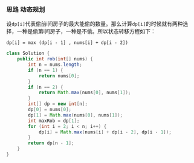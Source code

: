 ### 思路 动态规划

设`dp[i]`代表偷前i间房子的最大能偷的数量。那么计算`dp[i]`的时候就有两种选择，一种是偷第i间房子，一种是不偷。所以状态转移方程如下：

```
dp[i] = max (dp[i - 1] , nums[i] + dp[i - 2])  
```

```java
class Solution {
    public int rob(int[] nums) {
        int n = nums.length;
        if (n == 1) {
            return nums[0];
        }
        if (n == 2) {
            return Math.max(nums[0], nums[1]);
        }
        int[] dp = new int[n];
        dp[0] = nums[0];
        dp[1] = Math.max(nums[0], nums[1]);
        int maxRob = dp[1];
        for (int i = 2; i < n; i++) {
            dp[i] = Math.max(nums[i] + dp[i - 2], dp[i - 1]);
        }
        return dp[n - 1];
    }
}
```

